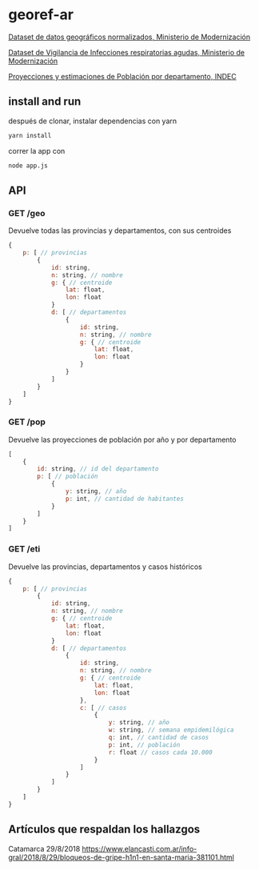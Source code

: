 # georef-ar

[Dataset de datos geográficos normalizados, Ministerio de Modernización](https://datos.gob.ar/dataset/modernizacion-servicio-normalizacion-datos-geograficos)

[Dataset de Vigilancia de Infecciones respiratorias agudas, Ministerio de Modernización](https://datos.gob.ar/dataset/salud-vigilancia-infecciones-respiratorias-agudas)

[Proyecciones y estimaciones de Población por departamento, INDEC](https://www.indec.gob.ar/indec/web/Nivel4-Tema-2-24-119)

## install and run

después de clonar, instalar dependencias con yarn

```bash
yarn install
```

correr la app con

```bash
node app.js
```

## API

### GET /geo

Devuelve todas las provincias y departamentos, con sus centroides

```js
{
    p: [ // provincias
        {
            id: string,
            n: string, // nombre
            g: { // centroide
                lat: float,
                lon: float
            }
            d: [ // departamentos
                {
                    id: string,
                    n: string, // nombre
                    g: { // centroide
                        lat: float,
                        lon: float
                    }
                }
            ]
        }
    ]
}
```

### GET /pop

Devuelve las proyecciones de población por año y por departamento

```js
[
    {
        id: string, // id del departamento
        p: [ // población
            {
                y: string, // año
                p: int, // cantidad de habitantes
            }
        ]
    }
]
```

### GET /eti

Devuelve las provincias, departamentos y casos históricos

```js
{
    p: [ // provincias
        {
            id: string,
            n: string, // nombre
            g: { // centroide
                lat: float,
                lon: float
            }
            d: [ // departamentos
                {
                    id: string,
                    n: string, // nombre
                    g: { // centroide
                        lat: float,
                        lon: float
                    },
                    c: [ // casos
                        {
                            y: string, // año
                            w: string, // semana empidemilógica
                            q: int, // cantidad de casos
                            p: int, // población
                            r: float // casos cada 10.000
                        }
                    ]
                }
            ]
        }
    ]
}
```

## Artículos que respaldan los hallazgos

Catamarca 29/8/2018 
https://www.elancasti.com.ar/info-gral/2018/8/29/bloqueos-de-gripe-h1n1-en-santa-maria-381101.html


